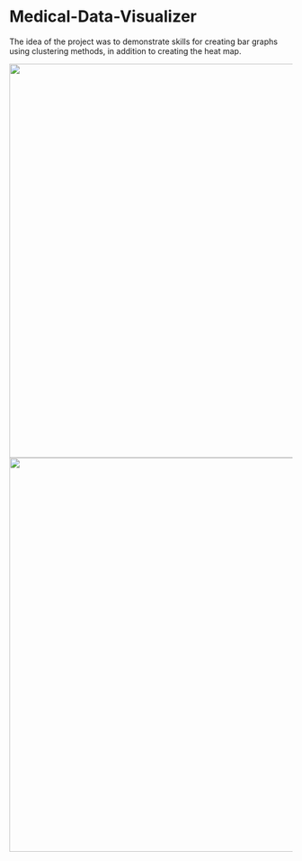 # Medical-Data-Visualizer

The idea of the project was to demonstrate skills for creating bar graphs using clustering methods, in addition to creating the heat map.


<div align="center">
  <img src="https://user-images.githubusercontent.com/102380417/183304321-4637ae15-847d-4a1b-8297-3394ade00c1b.png" width="700px" />
</div>



<div align="center">
  <img src="https://user-images.githubusercontent.com/102380417/183304395-4e84d51d-1098-458c-b797-498f160d407e.png" width="700px" />
</div>
